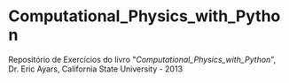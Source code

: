 # Computational_Physics_with_Python
Repositório de Exercícios do livro "_Computational_Physics_with_Python_", Dr. Eric Ayars, California State University - 2013

